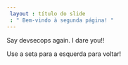 ```yaml
---
 layout : título do slide
 : " Bem-vindo à segunda página! "
---
```

Say devsecops again.
I dare you!!

Use a seta para a esquerda para voltar!
